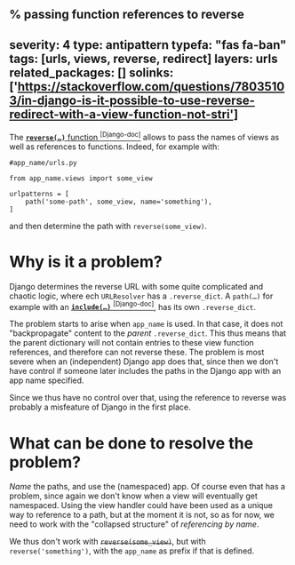 % passing function references to reverse
---
severity: 4
type: antipattern
typefa: "fas fa-ban"
tags: [urls, views, reverse, redirect]
layers: urls
related_packages: []
solinks: ['https://stackoverflow.com/questions/78035103/in-django-is-it-possible-to-use-reverse-redirect-with-a-view-function-not-stri']
---

The [**<code>reverse(&hellip;)</code>** function&nbsp;<sup>\[Django-doc\]</sup>](https://docs.djangoproject.com/en/stable/ref/urlresolvers/#reverse) allows to pass the names of views as well as references to functions. Indeed, for example with:

```python3
#app_name/urls.py

from app_name.views import some_view

urlpatterns = [
    path('some-path', some_view, name='something'),
]
```

and then determine the path with `reverse(some_view)`.

# Why is it a problem?

Django determines the reverse URL with some quite complicated and chaotic logic, where ech `URLResolver` has a `.reverse_dict`. A <code>path(&hellip;)</code> for example with an [**<code>include(&hellip;)</code>**&nbsp;<sup>\[Django-doc\]</sup>](https://docs.djangoproject.com/en/stable/ref/urls/#include), has its own `.reverse_dict`.

The problem starts to arise when `app_name` is used. In that case, it does not "backpropagate" content to the *parent* `.reverse_dict`. This thus means that the parent dictionary will not contain entries to these view function references, and therefore can not reverse these. The problem is most severe when an (independent) Django app does that, since then we don't have control if someone later includes the paths in the Django app with an app name specified.

Since we thus have no control over that, using the reference to reverse was probably a misfeature of Django in the first place.

# What can be done to resolve the problem?

*Name* the paths, and use the (namespaced) app. Of course even that has a problem, since again we don't know when a view will eventually get namespaced. Using the view handler could have been used as a unique way to reference to a path, but at the moment it is not, so as for now, we need to work with the "collapsed structure" of *referencing by name*.

We thus don't work with <s>`reverse(some_view)`</s>, but with `reverse('something')`, with the `app_name` as prefix if that is defined.
